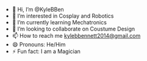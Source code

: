 - 👋 Hi, I’m @KyleBBen
- 👀 I’m interested in Cosplay and Robotics
- 🌱 I’m currently learning Mechatronics 
- 💞️ I’m looking to collaborate on Coustume Design 
- 📫 How to reach me kylebbennett2014@gmail.com
- 😄 Pronouns: He/Him
- ⚡ Fun fact: I am a Magician 

<!---
KyleBBen/KyleBBen is a ✨ special ✨ repository because its `README.md` (this file) appears on your GitHub profile.
You can click the Preview link to take a look at your changes.
--->
